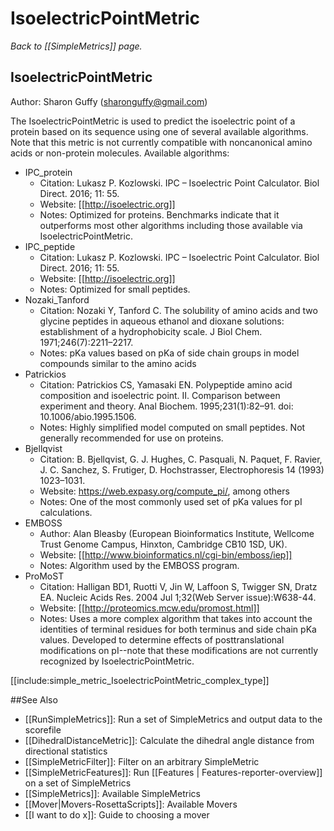 # IsoelectricPointMetric
*Back to [[SimpleMetrics]] page.*
## IsoelectricPointMetric

Author: Sharon Guffy (sharonguffy@gmail.com)

The IsoelectricPointMetric is used to predict the isoelectric point of a protein based on its sequence using one of several available algorithms. Note that this metric is not currently compatible with noncanonical amino acids or non-protein molecules.
Available algorithms:

* IPC_protein
  * Citation: Lukasz P. Kozlowski. IPC – Isoelectric Point Calculator. Biol Direct. 2016; 11: 55.
  * Website: [[http://isoelectric.org]]
  * Notes: Optimized for proteins. Benchmarks indicate that it outperforms most other algorithms including those available via IsoelectricPointMetric.
* IPC_peptide
  * Citation: Lukasz P. Kozlowski. IPC – Isoelectric Point Calculator. Biol Direct. 2016; 11: 55.
  * Website: [[http://isoelectric.org]]
  * Notes: Optimized for small peptides.
* Nozaki_Tanford
  * Citation: Nozaki Y, Tanford C. The solubility of amino acids and two glycine peptides in aqueous ethanol and dioxane solutions: establishment of a hydrophobicity scale. J Biol Chem. 1971;246(7):2211–2217.
  * Notes: pKa values based on pKa of side chain groups in model compounds similar to the amino acids
* Patrickios
  * Citation: Patrickios CS, Yamasaki EN. Polypeptide amino acid composition and isoelectric point. II. Comparison between experiment and theory. Anal Biochem. 1995;231(1):82–91. doi: 10.1006/abio.1995.1506.
  * Notes: Highly simplified model computed on small peptides. Not generally recommended for use on proteins.
* Bjellqvist
  * Citation: B. Bjellqvist, G. J. Hughes, C. Pasquali, N. Paquet, F. Ravier, J. C. Sanchez, S. Frutiger, D. Hochstrasser, Electrophoresis 14 (1993) 1023–1031.
  * Website: https://web.expasy.org/compute_pi/, among others
  * Notes: One of the most commonly used set of pKa values for pI calculations.
* EMBOSS
  * Author: Alan Bleasby (European Bioinformatics Institute, Wellcome Trust Genome Campus, Hinxton, Cambridge CB10 1SD, UK). 
  * Website: [[http://www.bioinformatics.nl/cgi-bin/emboss/iep]]
  * Notes: Algorithm used by the EMBOSS program. 
* ProMoST
  * Citation: Halligan BD1, Ruotti V, Jin W, Laffoon S, Twigger SN, Dratz EA. Nucleic Acids Res. 2004 Jul 1;32(Web Server issue):W638-44.
  * Website: [[http://proteomics.mcw.edu/promost.html]]
  * Notes: Uses a more complex algorithm that takes into account the identities of terminal residues for both terminus and side chain pKa values. Developed to determine effects of posttranslational modifications on pI--note that these modifications are not currently recognized by IsoelectricPointMetric.


[[include:simple_metric_IsoelectricPointMetric_complex_type]]

##See Also

* [[RunSimpleMetrics]]: Run a set of SimpleMetrics and output data to the scorefile
* [[DihedralDistanceMetric]]: Calculate the dihedral angle distance from directional statistics
* [[SimpleMetricFilter]]: Filter on an arbitrary SimpleMetric
* [[SimpleMetricFeatures]]: Run [[Features | Features-reporter-overview]] on a set of SimpleMetrics
* [[SimpleMetrics]]: Available SimpleMetrics
* [[Mover|Movers-RosettaScripts]]: Available Movers
* [[I want to do x]]: Guide to choosing a mover